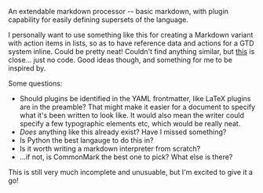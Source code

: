 An extendable markdown processor -- basic markdown, with plugin capability for easily defining supersets of the language. 

I personally want to use something like this for creating a Markdown variant with action items in lists, so as to have reference data and actions for a GTD system inline. Could be pretty neat! Couldn't find anything similar, but [this](https://github.com/samueljohn/remarkable) is close... just no code. Good ideas though, and something for me to be inspired by. 

Some questions:

* Should plugins be identified in the YAML frontmatter, like LaTeX plugins are in the preamble? That might make it easier for a document to specify what it's been written to look like. It would also mean the writer could specify a few typographic elements etc, which would be really neat.
* *Does* anything like this already exist? Have I missed something?
* Is Python the best langauge to do this in?
* Is it worth writing a markdown interpreter from scratch?
* ...if not, is CommonMark the best one to pick? What else is there?

This is still very much incomplete and unusuable, but I'm excited to give it a go!
